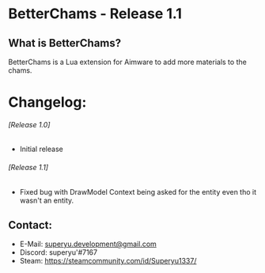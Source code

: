 # BetterChams - Release 1.1

## What is BetterChams?
BetterChams is a Lua extension for Aimware to add more materials to the chams.

# Changelog:

###### [Release 1.0]
* Initial release

###### [Release 1.1]
* Fixed bug with DrawModel Context being asked for the entity even tho it wasn't an entity.

## Contact:
* E-Mail: superyu.development@gmail.com
* Discord: superyu'#7167
* Steam: https://steamcommunity.com/id/Superyu1337/
